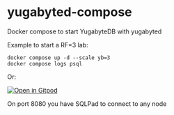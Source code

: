# yugabyted-compose
Docker compose to start YugabyteDB with yugabyted

Example to start a RF=3 lab:
```
docker compose up -d --scale yb=3
docker compose logs psql
```

Or:

[![Open in Gitpod](https://gitpod.io/button/open-in-gitpod.svg)](https://gitpod.io/#https://github.com/FranckPachot/yugabyted-compose)

On port 8080 you have SQLPad to connect to any node
